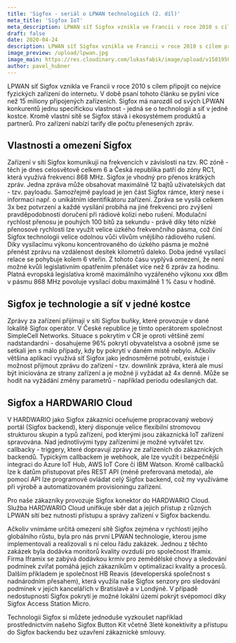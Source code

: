 ```yaml
---
title: 'Sigfox - seriál o LPWAN technologiích (2. díl)'
meta_title: 'Sigfox IoT'
meta_description: LPWAN síť Sigfox vznikla ve Francii v roce 2010 s cílem připojit co nejvíce fyzických zařízení do internetu. V době psaní tohoto článku se pyšní více než 15 miliony připojených zařízeních.
draft: false
date: 2020-04-24
description: LPWAN síť Sigfox vznikla ve Francii v roce 2010 s cílem připojit co nejvíce fyzických zařízení do internetu. V době psaní tohoto článku se pyšní více než 15 miliony připojených zařízeních.
image_preview: /upload/lpwan.jpg
image_main: https://res.cloudinary.com/lukasfabik/image/upload/v1581950249/blog/wide_placeholder.jpg
author: pavel_hubner
---
```


LPWAN síť Sigfox vznikla ve Francii v roce 2010 s cílem připojit co nejvíce fyzických zařízení do internetu. V době psaní tohoto článku se pyšní více než 15 miliony připojených zařízeních. Sigfox má narozdíl od svých LPWAN konkurentů jednu specifickou vlastnost - jedná se o technologii a síť v jedné kostce. Kromě vlastní sítě se Sigfox stává i ekosystémem produktů a partnerů. Pro zařízení nabízí tarify dle počtu přenesených zpráv.

## Vlastnosti a omezení Sigfox
Zařízení v síti Sigfox komunikují na frekvencích v závislosti na tzv. RC zóně - těch je dnes celosvětově celkem 6 a Česká republika patří do zóny RC1, která využívá frekvenci 868 MHz. Sigfox je vhodný pro přenos krátkých zpráv. Jedna zpráva může obsahovat maximálně 12 bajtů uživatelských dat - tzv. payloadu. Samozřejmě payload je jen část Sigfox rámce, který nese i informaci např. o unikátním identifikátoru zařízení. Zpráva se vysílá celkem 3x bez potvrzení a každé vysílání probíhá na jiné frekvenci pro zvýšení pravděpodobnosti doručení při rádiové kolizi nebo rušení. Modulační rychlost přenosu je pouhých 100 bitů za sekundu - právě díky této nízké přenosové rychlosti lze využít velice úzkého frekvenčního pásma, což činí Sigfox technologii velice odolnou vůči vlivům vnějšího rádiového rušení. Díky vysílacímu výkonu koncentrovaného do úzkého pásma je možné přenést zprávu na vzdálenost desítek kilometrů daleko. Doba jedné vysílací relace se pohybuje kolem 6 vteřin. Z tohoto času vyplývá omezení, že není možné kvůli legislativním opatřením přenášet více než 6 zpráv za hodinu. Platná evropská legislativa kromě maximálního vyzářeného výkonu xxx dBm v pásmu 868 MHz povoluje vysílací dobu maximálně 1 % času v hodině.

## Sigfox je technologie a síť v jedné kostce
Zprávy za zařízení přijímají v síti Sigfox buňky, které provozuje v dané lokalitě Sigfox operátor. V České republice je tímto operátorem společnost SimpleCell Networks. Situace s pokrytím v ČR je oproti většině zemí nadstandardní - dosahujeme 96% pokrytí obyvatelstva a osobně jsme se setkali jen s málo případy, kdy by pokrytí v daném místě nebylo. Ačkoliv většina aplikací využívá síť Sigfox jako jednosměrné potrubí, existuje i možnost přijmout zprávu do zařízení - tzv. downlink zpráva, která ale musí být iniciována ze strany zařízení a je možné ji vyžádat až 4x denně. Může se hodit na vyžádání změny parametrů - například periodu odesílaných dat.

## Sigfox a HARDWARIO Cloud
V HARDWARIO jako Sigfox zákazníci oceňujeme propracovaný webový portál (Sigfox backend), který disponuje velice flexibilní stromovou strukturou skupin a typů zařízení, pod kterými jsou zákaznická IoT zařízení spravována. Nad jednotlivými typy zařízeními je možné vytvářet tzv. callbacky - triggery, které dopravují zprávy ze zařízeních do zákaznických backendů. Typickým callbackem je webhook, ale lze využít i bezpečnější integraci do Azure IoT Hub, AWS IoT Core či IBM Watson. Kromě callbacků lze k datům přistupovat přes REST API (méně preferovaná metoda), ale pomocí API lze programově ovládat celý Sigfox backend, což my využíváme při výrobě a automatizovaném provisioningu zařízení.

Pro naše zákazníky provozuje Sigfox konektor do HARDWARIO Cloud. Služba HARDWARIO Cloud unifikuje sběr dat a jejich přístup z různých LPWAN sítí bez nutnosti přístupu a správy zařízení v Sigfox backendu.

Ačkoliv vnímáme určitá omezení sítě Sigfox zejména v rychlosti jejího globálního růstu, byla pro nás první LPWAN technologie, kterou jsme implementovali a realizovali s ní celou řádu zakázek. Jednou z těchto zakázek byla dodávka monitorů kvality ovzduší pro společnost Iframix. Firma Iframix se zabývá dodávkou krmiv pro zemědělské chovy a sledování podmínek zvířat pomáhá jejich zákazníkům v optimalizaci kvality a procesů. Dalším příkladem je společnost HB Reavis (developerská společnost s nadnárodním přesahem), která využila naše Sigfox senzory pro sledování podmínek v jejich kancelářích v Bratislavě a v Londýně. V případě nedostupnosti Sigfox pokrytí je možné lokální území pokrýt svépomocí díky Sigfox Access Station Micro.

Technologii Sigfox si můžete jednoduše vyzkoušet například prostřednictvím našeho Sigfox Button Kit včetně 3leté konektivity a přístupu do Sigfox backendu bez uzavření zákaznické smlouvy.
